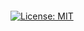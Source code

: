 <h1 align="center">
  <br>
<src="https://s3.xopic.de/openwho-public/channels/7fSc4JEBeO9H0P4b8d1Cfq/logo_v1.png" alt="CovidNET Logo" height="250" width="250"></a>
</h1>

[![License: MIT](https://img.shields.io/badge/License-MIT-yellow.svg)](https://opensource.org/licenses/MIT)

